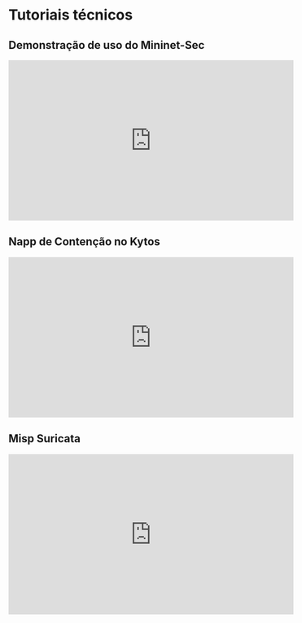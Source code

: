 # Tutoriais técnicos

## Demonstração de uso do Mininet-Sec

<iframe width="560" height="315" src="https://www.youtube.com/embed/cuHZMSPIQdw?si=XnJNuydc-Z741MLe" title="YouTube video player" frameborder="0" allow="accelerometer; autoplay; clipboard-write; encrypted-media; gyroscope; picture-in-picture; web-share" referrerpolicy="strict-origin-when-cross-origin" allowfullscreen></iframe>

## Napp de Contenção no Kytos

<iframe width="560" height="315" src="https://www.youtube.com/embed/kb9F3WKWsSc?si=eAqsKs0zNEFVBc_F" title="YouTube video player" frameborder="0" allow="accelerometer; autoplay; clipboard-write; encrypted-media; gyroscope; picture-in-picture; web-share" referrerpolicy="strict-origin-when-cross-origin" allowfullscreen></iframe>

## Misp Suricata

<iframe width="560" height="315" src="https://www.youtube.com/embed/IxJ4zsGYDgY?si=meXvv49bEY98eeKQ" title="YouTube video player" frameborder="0" allow="accelerometer; autoplay; clipboard-write; encrypted-media; gyroscope; picture-in-picture; web-share" referrerpolicy="strict-origin-when-cross-origin" allowfullscreen></iframe>
